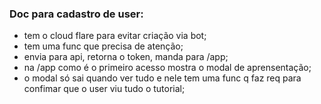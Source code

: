### Doc para cadastro de user:
- tem o cloud flare para evitar criação via bot;
- tem uma func que precisa de atenção;
- envia para api, retorna o token, manda para /app;
- na /app como é o primeiro acesso mostra o modal de aprensentação;
- o modal só sai quando ver tudo e nele tem uma func q faz req para confimar que o user viu tudo o tutorial;